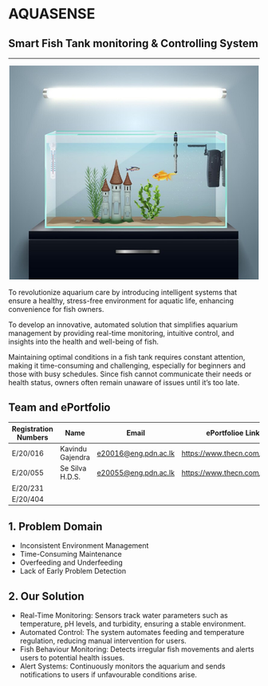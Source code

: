 # AQUASENSE

## Smart Fish Tank monitoring & Controlling System

---

<p align="center">
  <img src="docs/images/Readme_image.jpg" width="500">
</p>

To revolutionize aquarium care by introducing intelligent systems that ensure a healthy, stress-free environment for aquatic life, enhancing convenience for fish owners.

To develop an innovative, automated solution that simplifies aquarium management by providing real-time monitoring, intuitive control, and insights into the health and well-being of fish.

Maintaining optimal conditions in a fish tank requires constant attention, making it time-consuming and challenging, especially for beginners and those with busy schedules. Since fish cannot communicate their needs or health status, owners often remain unaware of issues until it’s too late.

## Team and ePortfolio

| Registration Numbers  | Name  | Email  | ePortfolioe Link  |
|-----------------------|-------|--------|------------------ |
| E/20/016 | Kavindu Gajendra   | e20016@eng.pdn.ac.lk | https://www.thecn.com/EA768 |
| E/20/055 |   Se Silva H.D.S.        |    e20055@eng.pdn.ac.lk    |             https://www.thecn.com/ED671          |
| E/20/231 |           |        |                        |
| E/20/404 |           |        |                        |

## 1. Problem Domain

- Inconsistent Environment Management
- Time-Consuming Maintenance
- Overfeeding and Underfeeding
- Lack of Early Problem Detection

## 2. Our Solution

- Real-Time Monitoring: Sensors track water parameters such as temperature, pH levels, and turbidity, ensuring a stable environment.
- Automated Control: The system automates feeding and temperature regulation, reducing manual intervention for users.
- Fish Behaviour Monitoring: Detects irregular fish movements and alerts users to potential health issues.
- Alert Systems: Continuously monitors the aquarium and sends notifications to users if unfavourable conditions arise.
